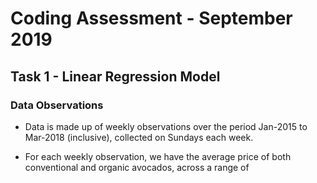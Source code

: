 # Coding Assessment - September 2019

## Task 1 - Linear Regression Model

### Data Observations
* Data is made up of weekly observations over the period Jan-2015 to Mar-2018 (inclusive), collected on Sundays each week.

* For each weekly observation, we have the average price of both conventional and organic avocados, across a range of 